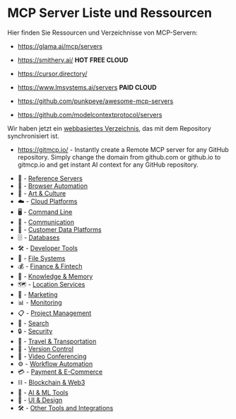 # MCP Server Liste und Ressourcen

Hier finden Sie Ressourcen und Verzeichnisse von MCP-Servern:

- https://glama.ai/mcp/servers

- https://smithery.ai/ **HOT** **FREE CLOUD**
- https://cursor.directory/
- https://www.lmsystems.ai/servers **PAID CLOUD**


- https://github.com/punkpeye/awesome-mcp-servers
- https://github.com/modelcontextprotocol/servers

Wir haben jetzt ein [webbasiertes Verzeichnis](https://glama.ai/mcp/servers), das mit dem Repository synchronisiert ist.

- https://gitmcp.io/ - Instantly create a Remote MCP server for any GitHub repository. Simply change the domain from github.com or github.io to gitmcp.io and get instant AI context for any GitHub repository.

* 🔬 - [Reference Servers](#reference-servers)
* 📂 - [Browser Automation](#browser-automation)
* 🎨 - [Art & Culture](#art-and-culture)
* ☁️ - [Cloud Platforms](#cloud-platforms)
* 🖥️ - [Command Line](#command-line)
* 💬 - [Communication](#communication)
* 👤 - [Customer Data Platforms](#customer-data-platforms)
* 🗄️ - [Databases](#databases)
* 🛠️ - [Developer Tools](#developer-tools)
* 📂 - [File Systems](#file-systems)
* 💰 - [Finance & Fintech](#finance--fintech)
* 🧠 - [Knowledge & Memory](#knowledge--memory)
* 🗺️ - [Location Services](#location-services)
* 🎯 - [Marketing](#marketing)
* 📊 - [Monitoring](#monitoring)
* 📋 - [Project Management](#project-management)
* 🔎 - [Search](#search)
* 🔒 - [Security](#security)
* 🚆 - [Travel & Transportation](#travel-and-transportation)
* 🔄 - [Version Control](#version-control)
* 🎥 - [Video Conferencing](#video-conferencing)
* ⚙️ - [Workflow Automation](#workflow-automation)
* 💳 - [Payment & E-Commerce](#payment--ecommerce)
* ⛓️ - [Blockchain & Web3](#blockchain-web3)
* 🤖 - [AI & ML Tools](#ai-ml-tools)
* 🎨 - [UI & Design](#ui-design)
* 🛠️ - [Other Tools and Integrations](#other-tools-and-integrations) 
